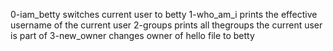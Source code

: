 0-iam_betty switches current user to betty
1-who_am_i prints the effective username of the current user
2-groups prints all thegroups the current user is part of
3-new_owner changes owner of hello file to betty
